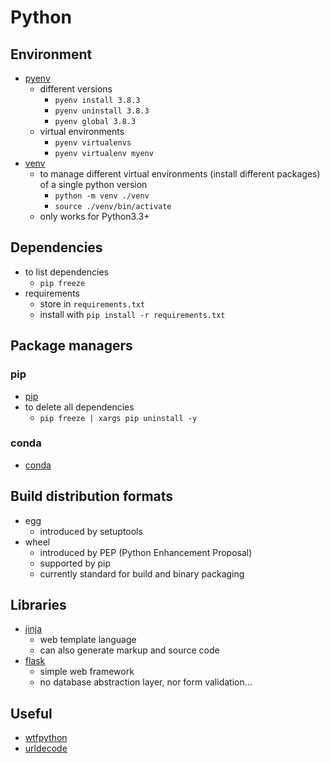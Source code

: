 # Python

## Environment

- [pyenv](https://github.com/pyenv/pyenv)
  - different versions
	  - `pyenv install 3.8.3`
	  - `pyenv uninstall 3.8.3`
	  - `pyenv global 3.8.3`
  - virtual environments
  	- `pyenv virtualenvs`
  	- `pyenv virtualenv myenv`
- [venv](https://docs.python.org/3/library/venv.html)
  - to manage different virtual environments (install different packages) of a single python version
    - `python -m venv ./venv`
    - `source ./venv/bin/activate`
  - only works for Python3.3+

## Dependencies

- to list dependencies
  - `pip freeze`
- requirements 
  - store in `requirements.txt`
  - install with `pip install -r requirements.txt`

## Package managers

### pip

- [pip](https://pypi.org/project/pip/)
- to delete all dependencies
  - `pip freeze | xargs pip uninstall -y`

### conda

- [conda](https://docs.conda.io/en/latest/)

## Build distribution formats

- egg
  - introduced by setuptools
- wheel
  - introduced by PEP (Python Enhancement Proposal)
  - supported by pip
  - currently standard for build and binary packaging

## Libraries

- [jinja](https://jinja.palletsprojects.com/en/2.11.x/)
  - web template language
  - can also generate markup and source code
- [flask](https://flask.palletsprojects.com/en/1.1.x/)
  - simple web framework
  - no  database abstraction layer, nor form validation...

## Useful

- [wtfpython](https://github.com/satwikkansal/wtfpython)
- [urldecode](https://dev.to/k4ml/python-urldecode-on-command-line-2ek9)